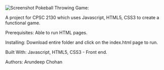 ![Screenshot](https://github.com/achohan01/Summary/blob/master/PokeballThrowingGame.png)
Pokeball Throwing Game: 

A project for CPSC 2130 which uses Javascript, HTML5, CSS3 to create a functional game.

Prerequisites:
Able to run HTML pages.

Installing:
Download entire folder and click on the index.html page to run.

Built With:
Javascript, HTML5, CSS3 - Front end.

Authors:
Arundeep Chohan
